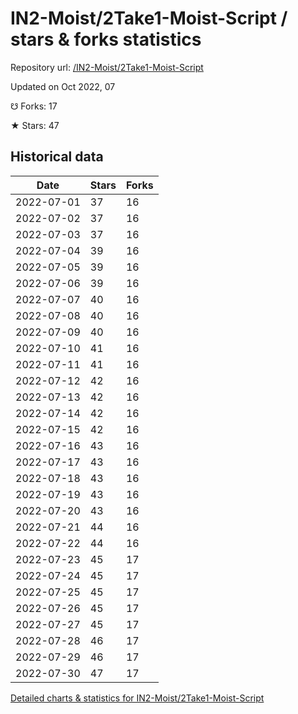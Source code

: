 # IN2-Moist/2Take1-Moist-Script / stars & forks statistics

Repository url: [/IN2-Moist/2Take1-Moist-Script](https://github.com/IN2-Moist/2Take1-Moist-Script)

Updated on Oct 2022, 07

☋ Forks: 17

★ Stars: 47

## Historical data
| Date | Stars | Forks |
|------|-------|-------|
| 2022-07-01 | 37 | 16 | 
| 2022-07-02 | 37 | 16 | 
| 2022-07-03 | 37 | 16 | 
| 2022-07-04 | 39 | 16 | 
| 2022-07-05 | 39 | 16 | 
| 2022-07-06 | 39 | 16 | 
| 2022-07-07 | 40 | 16 | 
| 2022-07-08 | 40 | 16 | 
| 2022-07-09 | 40 | 16 | 
| 2022-07-10 | 41 | 16 | 
| 2022-07-11 | 41 | 16 | 
| 2022-07-12 | 42 | 16 | 
| 2022-07-13 | 42 | 16 | 
| 2022-07-14 | 42 | 16 | 
| 2022-07-15 | 42 | 16 | 
| 2022-07-16 | 43 | 16 | 
| 2022-07-17 | 43 | 16 | 
| 2022-07-18 | 43 | 16 | 
| 2022-07-19 | 43 | 16 | 
| 2022-07-20 | 43 | 16 | 
| 2022-07-21 | 44 | 16 | 
| 2022-07-22 | 44 | 16 | 
| 2022-07-23 | 45 | 17 | 
| 2022-07-24 | 45 | 17 | 
| 2022-07-25 | 45 | 17 | 
| 2022-07-26 | 45 | 17 | 
| 2022-07-27 | 45 | 17 | 
| 2022-07-28 | 46 | 17 | 
| 2022-07-29 | 46 | 17 | 
| 2022-07-30 | 47 | 17 | 


[Detailed charts & statistics for IN2-Moist/2Take1-Moist-Script](https://reviewgithub.com/rep/IN2-Moist/2Take1-Moist-Script)
